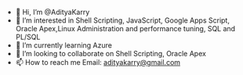 - 👋 Hi, I’m @AdityaKarry
- 👀 I’m interested in Shell Scripting, JavaScript, Google Apps Script, Oracle Apex,Linux Administration and performance tuning, SQL and PL/SQL
- 🌱 I’m currently learning Azure
- 💞️ I’m looking to collaborate on Shell Scripting, Oracle Apex
- 📫 How to reach me Email: adityakarry@gmail.com

<!---
AdityaKarry/AdityaKarry is a ✨ special ✨ repository because its `README.md` (this file) appears on your GitHub profile.
You can click the Preview link to take a look at your changes.
--->
